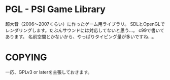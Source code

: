 PGL - PSI Game Library
====
超大昔（2006～2007くらい）に作ったゲーム用ライブラリ。
SDLとOpenGLでレンダリングします。たぶんサウンドには対応してないと思う…。
c99で書いてあります。
名前空間とかないから、やっぱりタイピング量が多いですね…。

COPYING
====
一応、GPLv3 or laterを主張しておきます。

